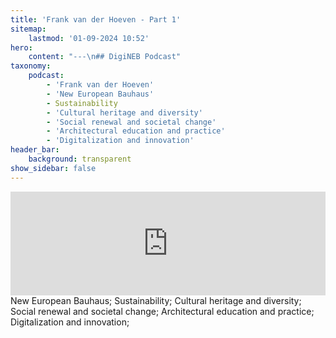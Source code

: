 ```yaml
---
title: 'Frank van der Hoeven - Part 1'
sitemap:
    lastmod: '01-09-2024 10:52'
hero:
    content: "---\n## DigiNEB Podcast"
taxonomy:
    podcast:
        - 'Frank van der Hoeven'
        - 'New European Bauhaus'
        - Sustainability
        - 'Cultural heritage and diversity'
        - 'Social renewal and societal change'
        - 'Architectural education and practice'
        - 'Digitalization and innovation'
header_bar:
    background: transparent
show_sidebar: false
---
```


<iframe title="digineb" width="100%" height="166" scrolling="no" frameborder="no" allow="autoplay" src="https://w.soundcloud.com/player/?url=https%3A//api.soundcloud.com/tracks/1908103010&color=%234b4815&auto_play=false&hide_related=false&show_comments=true&show_user=true&show_reposts=false&show_teaser=false"></iframe>
New European Bauhaus;
Sustainability;
Cultural heritage and diversity;
Social renewal and societal change;
Architectural education and practice;
Digitalization and innovation;